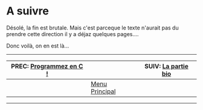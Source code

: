 # A suivre

Désolé, la fin est brutale. Mais c'est parceque le texte n'aurait pas du prendre cette direction il y a déjaz quelques pages....

Donc voilà, on en est là...


 
-------------------------------------------
| PREC: [Programmez en C !](250_c-langage.md) |  | SUIV: [La partie bio](author.md) |
| -------------  | ----- |  ----------         |
|  | [Menu Principal](index.md) |  |
-------------------------------------------
